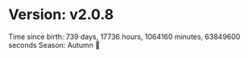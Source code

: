 # Version: v2.0.8
Time since birth: 739 days, 17736 hours, 1064160 minutes, 63849600 seconds
Season: Autumn 🍁

